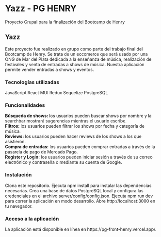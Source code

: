 # Yazz - PG HENRY
Proyecto Grupal para la finalización del Bootcamp de Henry

<h2>Yazz</h2>
Este proyecto fue realizado en grupo como parte del trabajo final del Bootcamp de Henry. Se trata de un eccomerce que será usado por una ONG de Mar del Plata dedicada a la enseñanza de música, realización de festivales y venta de entradas a shows de música. Nuestra aplicación permite vender entradas a shows y eventos.

<h3>Tecnologías utilizadas</h3>
JavaScript
React
MUI
Redux
Sequelize
PostgreSQL

<h3>Funcionalidades</h3>
<b>Búsqueda de shows:</b> los usuarios pueden buscar shows por nombre y la searchbar mostrará sugerencias mientras el usuario escribe.
</br>
<b>Filtros:</b> los usuarios pueden filtrar los shows por fecha y categoría de música.
</br>
<b>Reviews:</b> los usuarios pueden hacer reviews de los shows a los que asistieron.
</br>
<b>Compra de entradas:</b> los usuarios pueden comprar entradas a través de la pasarela de pago de Mercado Pago.
</br>
<b>Register y Login:</b> los usuarios pueden iniciar sesión a través de su correo electrónico y contraseña o mediante su cuenta de Google.

<h3>Instalación</h3>
Clona este repositorio.
Ejecuta npm install para instalar las dependencias necesarias.
Crea una base de datos PostgreSQL local y configura las credenciales en el archivo server/config/config.json.
Ejecuta npm run dev para correr la aplicación en modo desarrollo.
Abre http://localhost:3000 en tu navegador.

<h3>Acceso a la aplicación</h3>
La aplicación está disponible en línea en https://pg-front-henry.vercel.app/.
